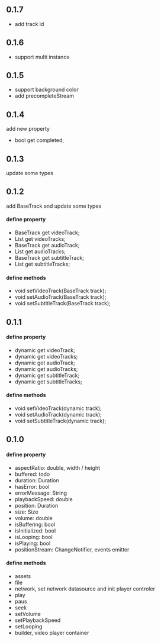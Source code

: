 ## 0.1.7

- add track id

## 0.1.6

- support multi instance

## 0.1.5

- support background color
- add precompleteStream

## 0.1.4

add new property

- bool get completed;

## 0.1.3

update some types

## 0.1.2

add BaseTrack and update some types

#### define property
- BaseTrack get videoTrack;
- List<BaseTrack> get videoTracks;
- BaseTrack get audioTrack;
- List<BaseTrack> get audioTracks;
- BaseTrack get subtitleTrack;
- List<BaseTrack> get subtitleTracks;

#### define methods
- void setVideoTrack(BaseTrack track);
- void setAudioTrack(BaseTrack track);
- void setSubtitleTrack(BaseTrack track);

## 0.1.1

#### define property
- dynamic get videoTrack;
- dynamic get videoTracks;
- dynamic get audioTrack;
- dynamic get audioTracks;
- dynamic get subtitleTrack;
- dynamic get subtitleTracks;

#### define methods
- void setVideoTrack(dynamic track);
- void setAudioTrack(dynamic track);
- void setSubtitleTrack(dynamic track);

## 0.1.0

#### define property
- aspectRatio: double, width / height
- buffered: todo
- duration: Duration
- hasError: bool
- errorMessage: String
- playbackSpeed: double
- position: Duration
- size: Size
- volume: double
- isBuffering: bool
- isInitialized: bool
- isLooping: bool
- isPlaying: bool
- positionStream: ChangeNotifier, events emitter

#### define methods
- assets
- file
- network, set network datasource and init player controler 
- play
- paus
- seek
- setVolume
- setPlaybackSpeed
- setLooping
- builder, video player container